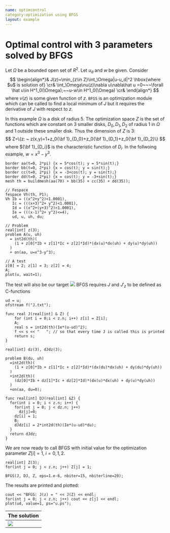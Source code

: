 ```yaml
---
name: optimcontrol
category:optimization using BFGS
layout: example
---
```

# Optimal control with 3 parameters solved by BFGS

Let $\Omega$ be a bounded open set of $R^2$. Let $u_d$ and $w$ be given.  Consider
$$
\begin{align*}&
J(z)=\min_{z\in Z}\int_\Omega|u-u_d|^2 \hbox{where $u$ is solution of}
\cr&
\int_\Omega\nu(z)\nabla u\nabla\hat u =0~~~\forall \hat u\in  H^1_0(\Omega);~~u-w\in H^1_0(\Omega)
\cr&
\end{align*}
$$
where $\nu(z)$ is some given function of $z$.
$\texttt{BFGS}$ is an optimization module which can be called to find a local minimum of $J$ but it requires the derivative of $J$ with respect to $z$.

In this example $\Omega$ is a disk of radius 5.  The optimization space $Z$ is the set of functions which are constant on 3 smaller disks, $D_0,D_1,D_2$ of radius 1 in $\Omega$ and 1 outside these smaller disk.  Thus the dimension of $Z$ is 3:
$$
Z=\{z: ~ z(x,y)=1+z_0{\bf 1}_{D_0}+z_0{\bf 1}_{D_1}+z_0{\bf 1}_{D_2}\}
$$
where ${\bf 1}_{D_i}$ is the characteristic function of $D_i$.
In the follwoing example, $w=x^3-y^3$.
~~~freefem
border aa(t=0, 2*pi) {x = 5*cos(t); y = 5*sin(t);}
border bb(t=0, 2*pi) {x = cos(t); y = sin(t);}
border cc(t=0, 2*pi) {x = -3+cos(t); y = sin(t);}
border dd(t=0, 2*pi) {x = cos(t); y = -3+sin(t);}
mesh th = buildmesh(aa(70) + bb(35) + cc(35) + dd(35));

// Fespace
fespace Vh(th, P1);
Vh Ib = ((x^2+y^2)<1.0001),
   Ic = (((x+3)^2+ y^2)<1.0001),
   Id = ((x^2+(y+3)^2)<1.0001),
   Ie = (((x-1)^2+ y^2)<=4),
   ud, u, uh, du;

// Problem
real[int] z(3);
problem A(u, uh)
  = int2d(th)(
    (1 + z[0]*Ib + z[1]*Ic + z[2]*Id)*(dx(u)*dx(uh) + dy(u)*dy(uh))
  )
  + on(aa, u=x^3-y^3);

// A test 
z[0] = 2; z[1] = 3; z[2] = 4;
A; 
plot(u, wait=1);
~~~
The test will also be our target
![][_test]
BFGS requires $J$ and $J'_z$ to be defined as C-functions
~~~freefem
ud = u;
ofstream f("J.txt");

func real J(real[int] & Z) {
    for (int i = 0;i < z.n; i++) z[i] = Z[i];
    A;
    real s = int2d(th)(Ie*(u-ud)^2);
    f << s << "   "; // so that every time J is called this is printed
    return s;
}

real[int] dz(3), dJdz(3);

problem B(du, uh)
  =int2d(th)(
    (1 + z[0]*Ib + z[1]*Ic + z[2]*Id)*(dx(du)*dx(uh) + dy(du)*dy(uh))
  )
  +int2d(th)(
    (dz[0]*Ib + dz[1]*Ic + dz[2]*Id)*(dx(u)*dx(uh) + dy(u)*dy(uh))
  )
  +on(aa, du=0);

func real[int] DJ(real[int] &Z) {
  for(int i = 0; i < z.n; i++) {
    for(int j = 0; j < dz.n; j++)
      dz[j]=0;
    dz[i] = 1;
    B;
    dJdz[i] = 2*int2d(th)(Ie*(u-ud)*du);
  }
  return dJdz;
}
~~~
We are now ready to call BFGS with initial value for the optimization parameter $Z[i]=1$, $i=0,1,2$.
~~~freefem
real[int] Z(3);
for(int j = 0; j < z.n; j++) Z[j] = 1;

BFGS(J, DJ, Z, eps=1.e-6, nbiter=15, nbiterline=20);
~~~
The results are printed and plotted:
~~~freefem
cout << "BFGS: J(z) = " << J(Z) << endl;
for(int j = 0; j < z.n; j++) cout << z[j] << endl;
plot(ud, value=1, ps="u.ps");
~~~

| The solution   |
| -------------- |
| ![][_solution] |

[_test]: https://raw.githubusercontent.com/phtournier/ffmdtest/refs/heads/main/md/figures/optimcontrol/test.png

[_solution]: https://raw.githubusercontent.com/phtournier/ffmdtest/refs/heads/main/md/figures/optimcontrol/solution.png
